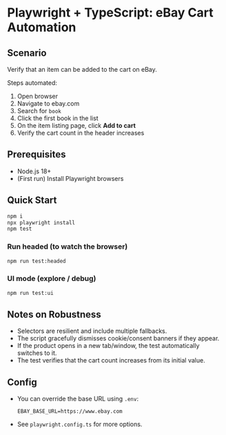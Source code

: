 # Playwright + TypeScript: eBay Cart Automation

## Scenario
Verify that an item can be added to the cart on eBay.

Steps automated:
1. Open browser
2. Navigate to ebay.com
3. Search for `book`
4. Click the first book in the list
5. On the item listing page, click **Add to cart**
6. Verify the cart count in the header increases

## Prerequisites
- Node.js 18+
- (First run) Install Playwright browsers

## Quick Start
```bash
npm i
npx playwright install
npm test
```

### Run headed (to watch the browser)
```bash
npm run test:headed
```

### UI mode (explore / debug)
```bash
npm run test:ui
```

## Notes on Robustness
- Selectors are resilient and include multiple fallbacks.
- The script gracefully dismisses cookie/consent banners if they appear.
- If the product opens in a new tab/window, the test automatically switches to it.
- The test verifies that the cart count increases from its initial value.

## Config
- You can override the base URL using `.env`:
  ```
  EBAY_BASE_URL=https://www.ebay.com
  ```
- See `playwright.config.ts` for more options.